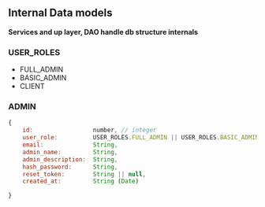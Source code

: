 ## Internal Data models 
**Services and up layer, DAO handle db structure internals**

### USER_ROLES
-   FULL_ADMIN
-   BASIC_ADMIN
-   CLIENT


### ADMIN
```js
{   
    id:                 number, // integer
    user_role:          USER_ROLES.FULL_ADMIN || USER_ROLES.BASIC_ADMIN,
    email:              String,
    admin_name:         String,
    admin_description:  String,
    hash_password:      String,
    reset_token:        String || null,
    created_at:         String (Date)

}
```